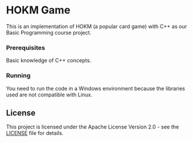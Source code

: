 # HOKM Game

This is an implementation of HOKM (a popular card game) with C++ as our Basic Programming course project.

### Prerequisites

Basic knowledge of C++ concepts.


### Running

You need to run the code in a Windows environment because the libraries used are not compatible with
Linux.

## License

This project is licensed under the  Apache License Version 2.0 - see the [LICENSE](LICENSE) file for details.
